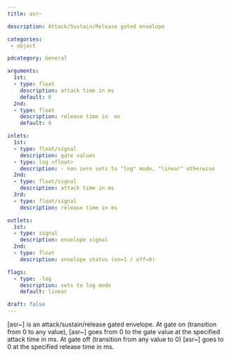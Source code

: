 ```yaml
---
title: asr~

description: Attack/Sustain/Release gated envelope

categories:
 - object

pdcategory: General

arguments:
  1st:
  - type: float
    description: attack time in ms
    default: 0
  2nd:
  - type: float
    description: release time in  ms
    default: 0

inlets:
  1st:
  - type: float/signal
    description: gate values
  - type: log <float>
    description: - non zero sets to "log" mode, "linear" otherwise
  2nd:
  - type: float/signal
    description: attack time in ms
  3rd:
  - type: float/signal
    description: release time in ms

outlets:
  1st:
  - type: signal
    description: envelope signal
  2nd:
  - type: float
    description: envelope status (on=1 / off=0)

flags:
  - type: -log
    description: sets to log mode
    default: linear

draft: false
---
```


[asr~] is an attack/sustain/release gated envelope. At gate on (transition from 0 to any value), [asr~] goes from 0 to the gate value at the specified attack time in ms. At gate off (transition from any value to 0) [asr~] goes to 0 at the specified release time in ms.